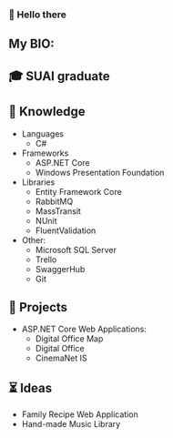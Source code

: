  ### 👋 Hello there

My BIO:
-

 :mortar_board: SUAI graduate 
 -
 
 :scroll: Knowledge
 -
 - Languages
   - C#
 - Frameworks
   - ASP.NET Core
   - Windows Presentation Foundation
 - Libraries
   - Entity Framework Core
   - RabbitMQ
   - MassTransit
   - NUnit
   - FluentValidation
 - Other:
   - Microsoft SQL Server
   - Trello
   - SwaggerHub
   - Git
   
 :hammer: Projects
 - 
 - ASP.NET Core Web Applications:
   - Digital Office Map
   - Digital Office
   - CinemaNet IS
 
 :hourglass_flowing_sand: Ideas
 -
 - Family Recipe Web Application
 - Hand-made Music Library
